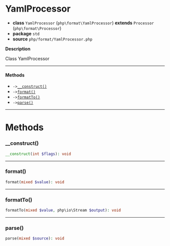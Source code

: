 # YamlProcessor

- **class** `YamlProcessor` (`php\format\YamlProcessor`) **extends** `Processor` (`php\format\Processor`)
- **package** `std`
- **source** `php/format/YamlProcessor.php`

**Description**

Class YamlProcessor

---

#### Methods

- `->`[`__construct()`](#method-__construct)
- `->`[`format()`](#method-format)
- `->`[`formatTo()`](#method-formatto)
- `->`[`parse()`](#method-parse)

---
# Methods

<a name="method-__construct"></a>

### __construct()
```php
__construct(int $flags): void
```

---

<a name="method-format"></a>

### format()
```php
format(mixed $value): void
```

---

<a name="method-formatto"></a>

### formatTo()
```php
formatTo(mixed $value, php\io\Stream $output): void
```

---

<a name="method-parse"></a>

### parse()
```php
parse(mixed $source): void
```